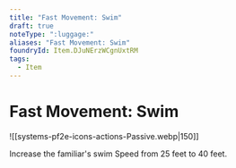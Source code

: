 ```yaml
---
title: "Fast Movement: Swim"
draft: true
noteType: ":luggage:"
aliases: "Fast Movement: Swim"
foundryId: Item.DJuNErzWCgnUxtRM
tags:
  - Item
---
```


# Fast Movement: Swim
![[systems-pf2e-icons-actions-Passive.webp|150]]

Increase the familiar's swim Speed from 25 feet to 40 feet.
